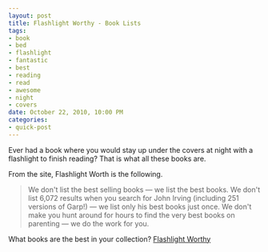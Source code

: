```yaml
---
layout: post
title: Flashlight Worthy - Book Lists
tags:
- book
- bed
- flashlight
- fantastic
- best
- reading
- read
- awesome
- night
- covers
date: October 22, 2010, 10:00 PM
categories:
- quick-post
---
```

Ever had a book where you would stay up under the covers at night with a flashlight to finish reading? That is what all these books are.

From the site, Flashlight Worth is the following.

>We don't list the best selling books — we list the best books.
>We don't list 6,072 results when you search for John Irving (including 251 versions of Garp!) — we list only his best books just once.
>We don't make you hunt around for hours to find the very best books on parenting — we do the work for you.

What books are the best in your collection? [Flashlight Worthy](http://www.flashlightworthybooks.com/)
